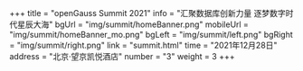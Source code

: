 +++
title = "openGauss Summit 2021"
info = "汇聚数据库创新力量 逐梦数字时代星辰大海"
bgUrl = "img/summit/homeBanner.png"
mobileUrl = "img/summit/homeBanner_mo.png"
bgLeft = "img/summit/left.png"
bgRight = "img/summit/right.png"
link = "summit.html"
time = "2021年12月28日"
address = "北京·望京凯悦酒店"
number = "3"
weight =  3 
+++